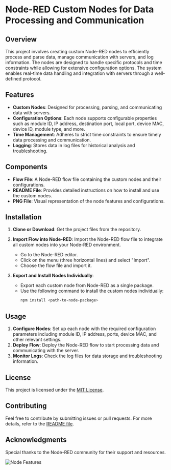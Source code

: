 # Node-RED Custom Nodes for Data Processing and Communication

## Overview

This project involves creating custom Node-RED nodes to efficiently process and parse data, manage communication with servers, and log information. The nodes are designed to handle specific protocols and time constraints while allowing for extensive configuration options. The system enables real-time data handling and integration with servers through a well-defined protocol.

## Features

- **Custom Nodes**: Designed for processing, parsing, and communicating data with servers.
- **Configuration Options**: Each node supports configurable properties such as module ID, IP address, destination port, local port, device MAC, device ID, module type, and more.
- **Time Management**: Adheres to strict time constraints to ensure timely data processing and communication.
- **Logging**: Stores data in log files for historical analysis and troubleshooting.

## Components

- **Flow File**: A Node-RED flow file containing the custom nodes and their configurations.
- **README File**: Provides detailed instructions on how to install and use the custom nodes.
- **PNG File**: Visual representation of the node features and configurations.

## Installation

1. **Clone or Download**: Get the project files from the repository.
2. **Import Flow into Node-RED**: Import the Node-RED flow file to integrate all custom nodes into your Node-RED environment.
   - Go to the Node-RED editor.
   - Click on the menu (three horizontal lines) and select "Import".
   - Choose the flow file and import it.

3. **Export and Install Nodes Individually**:
   - Export each custom node from Node-RED as a single package.
   - Use the following command to install the custom nodes individually:
     ```bash
     npm install <path-to-node-package>
     ```

## Usage

1. **Configure Nodes**: Set up each node with the required configuration parameters including module ID, IP address, ports, device MAC, and other relevant settings.
2. **Deploy Flow**: Deploy the Node-RED flow to start processing data and communicating with the server.
3. **Monitor Logs**: Check the log files for data storage and troubleshooting information.

## License

This project is licensed under the [MIT License](LICENSE).

## Contributing

Feel free to contribute by submitting issues or pull requests. For more details, refer to the [README file](README.md).

## Acknowledgments

Special thanks to the Node-RED community for their support and resources.

![Node Features](path-to-png-file.png)
